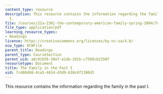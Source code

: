 ```yaml
---
content_type: resource
description: This resource contains the information regarding the family in the past
  I.
file: /courses/21a-230j-the-contemporary-american-family-spring-2004/7c408d684ca54614d3d9638c6f1300d3_MIT21A_230JS04_3sklnik.pdf
file_type: application/pdf
learning_resource_types:
- Readings
license: https://creativecommons.org/licenses/by-nc-sa/4.0/
ocw_type: OCWFile
parent_title: Readings
parent_type: CourseSection
parent_uid: a8c91656-30e7-e2ab-2d1b-c7509cb2350f
resourcetype: Document
title: The Family in the Past I
uid: 7c408d68-4ca5-4614-d3d9-638c6f1300d3
---
```

This resource contains the information regarding the family in the past I.